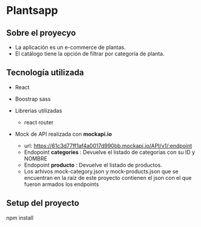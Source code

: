 # Plantsapp


## Sobre el proyecyo ##
* La aplicación es un e-commerce de plantas.
* El catálogo tiene la opción de filtrar por categoría de planta.

## Tecnología utilizada ##
* React
* Boostrap sass
* Librerias utilizadas
    * react router
* Mock de API realizada con __mockapi.io__

    * url: https://61c3d77ff1af4a0017d990bb.mockapi.io/API/v1/:endpoint
    * Endopoint __categories__ : Devuelve el listado de categorías con su ID y NOMBRE
    * Endopoint __producto__ : Devuelve el listado de productos.
    * Los arhivos mock-category.json y mock-products.json que se encuentran en la raíz de este proyecto contienen el json con el que fueron armados los endpoints

## Setup del proyecto ##
npm install

